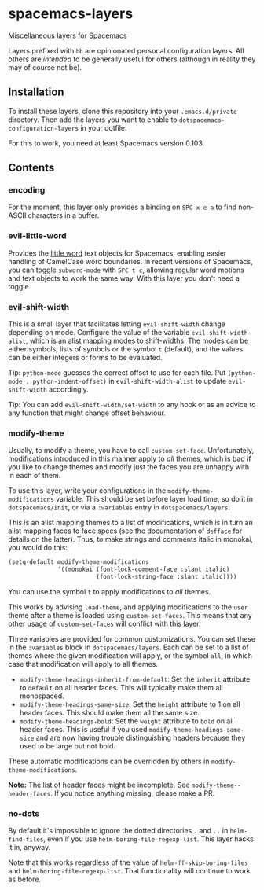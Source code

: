# spacemacs-layers

Miscellaneous layers for Spacemacs

Layers prefixed with `bb` are opinionated personal configuration layers. All
others are *intended* to be generally useful for others (although in reality
they may of course not be).

## Installation
To install these layers, clone this repository into your `.emacs.d/private`
directory. Then add the layers you want to enable to
`dotspacemacs-configuration-layers` in your dotfile.

For this to work, you need at least Spacemacs version 0.103.

## Contents

### encoding

For the moment, this layer only provides a binding on `SPC x e a` to find
non-ASCII characters in a buffer.

### evil-little-word

Provides the [little word](https://github.com/tarao/evil-plugins) text objects
for Spacemacs, enabling easier handling of CamelCase word boundaries. In recent
versions of Spacemacs, you can toggle `subword-mode` with `SPC t c`, allowing
regular word motions and text objects to work the same way. With this layer you
don't need a toggle.

### evil-shift-width

This is a small layer that facilitates letting `evil-shift-width` change
depending on mode. Configure the value of the variable `evil-shift-width-alist`,
which is an alist mapping modes to shift-widths. The modes can be either
symbols, lists of symbols or the symbol `t` (default), and the values can be
either integers or forms to be evaluated.

Tip: `python-mode` guesses the correct offset to use for each file. Put
`(python-mode . python-indent-offset)` in `evil-shift-width-alist` to update
`evil-shift-width` accordingly.

Tip: You can add `evil-shift-width/set-width` to any hook or as an advice to any
function that might change offset behaviour.

### modify-theme

Usually, to modify a theme, you have to call `custom-set-face`. Unfortunately,
modifications introduced in this manner apply to *all* themes, which is bad if
you like to change themes and modify just the faces you are unhappy with in each
of them.

To use this layer, write your configurations in the `modify-theme-modifications`
variable. This should be set before layer load time, so do it in
`dotspacemacs/init`, or via a `:variables` entry in `dotspacemacs/layers`.

This is an alist mapping themes to a list of modifications, which is in turn an
alist mapping faces to face specs (see the documentation of `defface` for
details on the latter). Thus, to make strings and comments italic in monokai,
you would do this:

```lisp
(setq-default modify-theme-modifications
              '((monokai (font-lock-comment-face :slant italic)
                         (font-lock-string-face :slant italic))))
```

You can use the symbol `t` to apply modifications to *all* themes.

This works by advising `load-theme`, and applying modifications to the `user`
theme after a theme is loaded using `custom-set-faces`. This means that any
other usage of `custom-set-faces` will conflict with this layer.

Three variables are provided for common customizations. You can set these in the
`:variables` block in `dotspacemacs/layers`. Each can be set to a list of themes
where the given modification will apply, or the symbol `all`, in which case that
modification will apply to all themes.

- `modify-theme-headings-inherit-from-default`: Set the `inherit` attribute to
  `default` on all header faces. This will typically make them all monospaced.
- `modify-theme-headings-same-size`: Set the `height` attribute to 1 on all
  header faces. This should make them all the same size.
- `modify-theme-headings-bold`: Set the `weight` attribute to `bold` on all
  header faces. This is useful if you used `modify-theme-headings-same-size` and
  are now having trouble distinguishing headers because they used to be large
  but not bold.

These automatic modifications can be overridden by others in
`modify-theme-modifications`.

**Note:** The list of header faces might be incomplete. See
`modify-theme--header-faces`. If you notice anything missing, please make a PR.

### no-dots

By default it's impossible to ignore the dotted directories `.` and `..` in
`helm-find-files`, even if you use `helm-boring-file-regexp-list`. This layer
hacks it in, anyway.

Note that this works regardless of the value of `helm-ff-skip-boring-files` and
`helm-boring-file-regexp-list`. That functionality will continue to work as
before.
